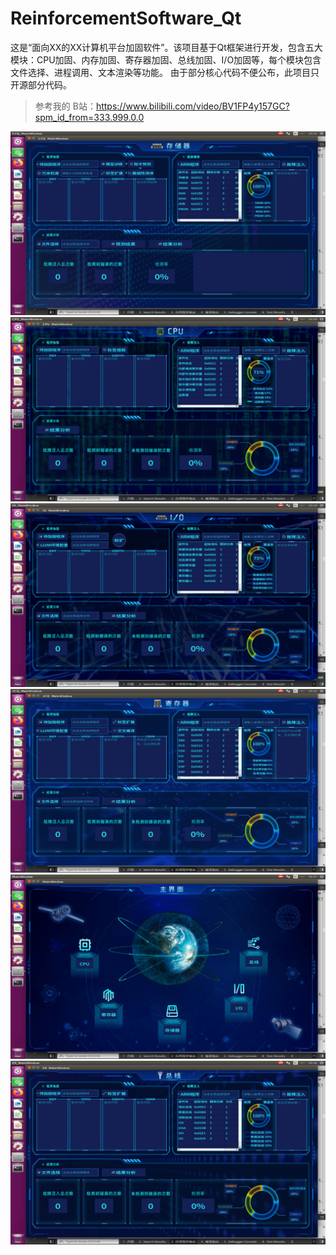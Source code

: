 # ReinforcementSoftware_Qt
 这是“面向XX的XX计算机平台加固软件”。该项目基于Qt框架进行开发，包含五大模块：CPU加固、内存加固、寄存器加固、总线加固、I/O加固等，每个模块包含文件选择、进程调用、文本渲染等功能。  由于部分核心代码不便公布，此项目只开源部分代码。
> 参考我的 B站：https://www.bilibili.com/video/BV1FP4y157GC?spm_id_from=333.999.0.0
 
![](https://github.com/DouziChenJunyi/ReinforcementSoftware/blob/main/windowImg/CCQ_Window.png)
![](https://github.com/DouziChenJunyi/ReinforcementSoftware/blob/main/windowImg/CPU_Window.png)
![](https://github.com/DouziChenJunyi/ReinforcementSoftware/blob/main/windowImg/IO_Window.png)
![](https://github.com/DouziChenJunyi/ReinforcementSoftware/blob/main/windowImg/JCQ_Window.png)
![](https://github.com/DouziChenJunyi/ReinforcementSoftware/blob/main/windowImg/Main_Window.png)
![](https://github.com/DouziChenJunyi/ReinforcementSoftware/blob/main/windowImg/ZX_Window.png)
